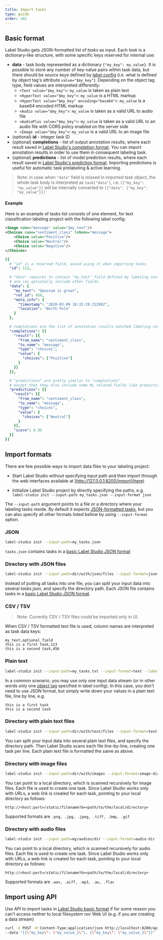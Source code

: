 ```yaml
---
title: Import tasks
type: guide
order: 101
---
```


## Basic format

Label Studio gets JSON-formatted list of _tasks_ as input. Each _task_ is a dictionary-like structure, with some specific keys reserved for internal use:

* **data** - task body represented as a dictionary `{"my_key": my_value}`. It is possible to store any number of key-value pairs within task data, but there should be _source keys_ defined by [label config](/guide/setup.html#Labeling-config) (i.e. what is defined by object tag's attribute `value="$my_key"`).
    Depending on the object tag type, field values are interpreted differently:
    - `<Text value="$my_key">`: `my_value` is taken as plain text
    - `<HyperText value="$my_key">`: `my_value` is a HTML markup
    - `<HyperText value="$my_key" encoding="base64">`: `my_value` is a base64 encoded HTML markup
    - `<Audio value="$my_key">`: `my_value` is taken as a valid URL to audio file
    - `<AudioPlus value="$my_key">`: `my_value` is taken as a valid URL to an audio file with CORS policy enabled on the server side
    - `<Image value="$my_key">`: `my_value` is a valid URL to an image file
* (optional) **id** - integer task ID
* (optional) **completions** - list of output annotation results, where each result saved in [Label Studio's completion format](/guide/completions.html#completions). You can import annotation results in order to use them in consequent labeling task.
* (optional) **predictions** - list of model prediction results, where each result saved in [Label Studio's prediction format](/guide/completions.html#predictions). Importing predictions is useful for automatic task prelabeling & active learning.

> Note: in case when `"data"` field is missed in imported task object, the whole task body is interpreted as `task["data"]`, i.e. `[{"my_key": "my_value"}]` will be internally converted to `[{"data": {"my_key": "my_value"}}]`


#### Example
Here is an example of tasks list consists of one element, for text classification labeling project with the following label config:
```xml
<Image name="message" value="$my_text"/>
<Choices name="sentiment_class" toName="message">
    <Choice value="Positive"/>
    <Choice value="Neutral"/>
    <Choice value="Negative"/>
</Choices>
```

```yaml
[{
  # "id" is a reserved field, avoid using it when importing tasks
  "id": 123,

  # "data" requires to contain "my_text" field defined by labeling config,
  # and can optionally include other fields
  "data": {
    "my_text": "Opossum is great",
    "ref_id": 456,
    "meta_info": {
      "timestamp": "2020-03-09 18:15:28.212882",
      "location": "North Pole"
    } 
  },

  # completions are the list of annotation results matched labeling config schema
  "completions": [{
    "result": [{
      "from_name": "sentiment_class",
      "to_name": "message",
      "type": "choices",
      "value": {
        "choices": ["Positive"]
      }
    }]
  }],

  # "predictions" are pretty similar to "completions" 
  # except that they also include some ML related fields like prediction "score"
  "predictions": [{
    "result": [{
      "from_name": "sentiment_class",
      "to_name": "message",
      "type": "choices",
      "value": {
        "choices": ["Neutral"]
      }
    }],
    "score": 0.95
  }]
}]
```

## Import formats

There are few possible ways to import data files to your labeling project:

 - Start Label Studio without specifying input path and then import through the web interfaces available at [http://127.0.0.1:8200/import](here)

 - Initialize Label Studio project by directly specifying the paths, e.g. `label-studio init --input-path my_tasks.json --input-format json`

The `--input-path` argument points to a file or a directory where your labeling tasks reside. By default it expects [JSON-formatted tasks](config.html#JSON-file),
but you can also specify all other formats listed bellow by using `--input-format` option.

### JSON

```bash
label-studio init --input-path=my_tasks.json
```

`tasks.json` contains tasks in a [basic Label Studio JSON format](tasks.html#Basic-format)

### Directory with JSON files

```bash
label-studio init --input-path=dir/with/json/files --input-format=json-dir
```

Instead of putting all tasks into one file, you can split your input data into several _tasks.json_, and specify the directory path. Each JSON file contains tasks in a [basic Label Studio JSON format](tasks.html#Basic-format).

### CSV / TSV

> Note: Currently CSV / TSV files could be imported only in UI.

When CSV / TSV formatted text file is used, column names are interpreted as task data keys: 
```csv
my_text,optional_field
this is a first task,123
this is a second task,456
```

### Plain text

```bash
label-studio init --input-path=my_tasks.txt --input-format=text --label-config=config.xml
```

In a common scenario, you may use only one input data stream (or in other words only one [object tag](/tags) specified in label config). In this case, you don't need to use JSON format, but simply write down your values in a plain text file, line by line, e.g.

```text
this is a first task
this is a second task
```

### Directory with plain text files

```bash
label-studio init --input-path=dir/with/text/files --input-format=text-dir --label-config=config.xml
```

You can split your input data into several plain text files, and specify the directory path. Then Label Studio scans each file line-by-line, creating one task per line. Each plain text file is formatted the same as above.

### Directory with image files

```bash
label-studio init --input-path=dir/with/images --input-format=image-dir --label-config=config.xml
```

You can point to a local directory, which is scanned recursively for image files. Each file is used to create one task.
Since Label Studio works only with URLs, a web link is created for each task, pointing to your local directory as follows:

```
http://<host:port>/static/filename?d=<path/to/the/local/directory>
```

Supported formats are `.png, .jpg, .jpeg, .tiff, .bmp, .gif`

### Directory with audio files

```bash
label-studio init --input-path=my/audios/dir --input-format=audio-dir --label-config=config.xml
```

You can point to a local directory, which is scanned recursively for audio files. Each file is used to create one task.
Since Label Studio works only with URLs, a web link is created for each task, pointing to your local directory as follows:

```
http://<host:port>/static/filename?d=<path/to/the/local/directory>
```

Supported formats are `.wav, .aiff, .mp3, .au, .flac`


## Import using API

Use API to import tasks in [Label Studio basic format](tasks.html#Basic-format) if for some reason you can't access neither to local filesystem nor Web UI (e.g. if you are creating a data stream)

```bash
curl -X POST -H Content-Type:application/json http://localhost:8200/api/import \
--data "[{\"my_key\": \"my_value_1\"}, {\"my_key\": \"my_value_2\"}]"
```
